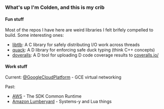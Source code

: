 ### What's up I'm Colden, and this is my crib

#### Fun stuff

Most of the repos I have here are weird libraries I felt brifely compelled to build. Some interesting ones:
 * [libtlb](https://github.com/ColdenCullen/libtlb/): A C library for safely distributing I/O work across threads
 * [quack](https://github.com/ColdenCullen/quack): A D library for enforcing safe duck typing (think C++ concepts)
 * [doveralls](https://github.com/ColdenCullen/doveralls): A D tool for uploading D code coverage results to [coveralls.io/](http://coveralls.io/)

#### Work stuff

Current: [@GoogleCloudPlatform](https://github.com/GoogleCloudPlatform/) - GCE virtual networking

Past:
* [AWS](https://github.com/awslabs) - The SDK Common Runtime
* [Amazon Lumberyard](https://github.com/aws/lumberyard) - Systems-y and Lua things

<!--
**ColdenCullen/ColdenCullen** is a ✨ _special_ ✨ repository because its `README.md` (this file) appears on your GitHub profile.

Here are some ideas to get you started:

- 🔭 I’m currently working on ...
- 🌱 I’m currently learning ...
- 👯 I’m looking to collaborate on ...
- 🤔 I’m looking for help with ...
- 💬 Ask me about ...
- 📫 How to reach me: ...
- 😄 Pronouns: ...
- ⚡ Fun fact: ...
-->

